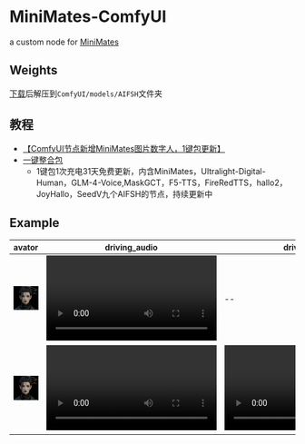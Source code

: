 # MiniMates-ComfyUI
a custom node for [MiniMates](https://github.com/kleinlee/MiniMates)

## Weights
[下载](https://pan.quark.cn/s/e031e0ff0c0b)后解压到`ComfyUI/models/AIFSH`文件夹

## 教程
- [【ComfyUI节点新增MiniMates图片数字人，1键包更新】](https://www.bilibili.com/video/BV1GhmbYwEi1)
- [一键整合包](https://b23.tv/bnjYQ81)
  - 1键包1次充电31天免费更新，内含MiniMates，Ultralight-Digital-Human，GLM-4-Voice,MaskGCT，F5-TTS，FireRedTTS，hallo2，JoyHallo，SeedV九个AIFSH的节点，持续更新中  
## Example
|avator|driving_audio|driving_video|output|
|--|--|--|--|
|![](./doc/01.jpg)|<video src="https://github.com/user-attachments/assets/89fde537-abba-4959-9e8f-03230d76014a"/>|--|<video src="https://github.com/user-attachments/assets/222e9f47-f2c1-4d89-821c-5f0c9f722b0e"/>|
|![](./doc/01.jpg)|<video src="https://github.com/user-attachments/assets/89fde537-abba-4959-9e8f-03230d76014a"/>|<video src=""/>|<video src="https://github.com/user-attachments/assets/9e9b6ecb-5497-4dfa-b951-cd4f4a6b73bc"/>|
